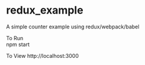 # redux_example
A simple counter example using redux/webpack/babel


To Run  
    npm start 

To View
    http://localhost:3000

